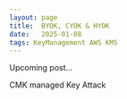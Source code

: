 ```yaml
---
layout: page
title:  BYOK, CYOK & HYOK
date:   2025-01-08
tags: KeyManagement AWS KMS
---
```

Upcoming post... 

CMK managed Key Attack